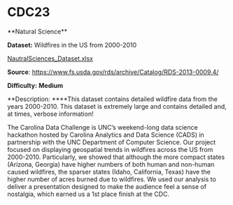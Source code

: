 # CDC23

<aside>
**Natural Science**

**Dataset:** Wildfires in the US from 2000-2010 

[NautralSciences_Dataset.xlsx](https://prod-files-secure.s3.us-west-2.amazonaws.com/30802fb2-45f3-455e-a35d-fe578aed62d1/b12456ff-5795-4349-a9d8-462ea9b3e431/NautralSciences_Dataset.xlsx)

**Source**: https://www.fs.usda.gov/rds/archive/Catalog/RDS-2013-0009.4/

**Difficulty:** **Medium**

**Description:
****This dataset contains detailed wildfire data from the years 2000-2010. This dataset is extremely large and contains detailed and, at times, verbose information!


The Carolina Data Challenge is UNC’s weekend-long data science hackathon hosted by Carolina Analytics and Data Science (CADS) in partnership with the UNC Department of Computer Science. Our project focused on displaying geospatial trends in wildfires across the US from 2000-2010. Particularly, we showed that although the more compact states (Arizona, Georgia) have higher numbers of both human and non-human caused wildfires, the sparser states (Idaho, California, Texas) have the higher number of acres burned due to wildfires. We used our analysis to deliver a presentation designed to make the audience feel a sense of nostalgia, which earned us a 1st place finish at the CDC. 
</aside>
